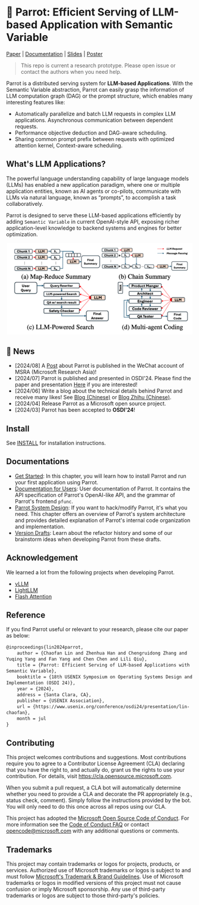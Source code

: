 # 🦜 Parrot: Efficient Serving of LLM-based Application with Semantic Variable

[Paper](https://arxiv.org/abs/2405.19888) | [Documentation](docs/) | [Slides](assets/Parrot-OSDI24.pdf) | [Poster](assets/Parrot_Poster_OSDI_24.pdf)

> This repo is current a research prototype. Please open issue or contact the authors when you need help.

Parrot is a distributed serving system for **LLM-based Applications**. With the Semantic Variable abstraction, Parrot can easily grasp the information of LLM computation graph (DAG) or the prompt structure, which enables many interesting features like:
- Automatically parallelize and batch LLM requests in complex LLM applications. Asynchronous communication between dependent requests.
- Performance objective deduction and DAG-aware scheduling.
- Sharing common prompt prefix between requests with optimized attention kernel, Context-aware scheduling.

## What's LLM Applications?

The powerful language understanding capability of large language models (LLMs) has enabled a new application paradigm, where one or multiple application entities, known as AI agents or co-pilots, communicate with LLMs via natural language, known as “prompts”, to accomplish a task collaboratively. 

Parrot is designed to serve these LLM-based applications efficiently by adding `Semantic Variable` in current OpenAI-style API, exposing richer application-level knowledge to backend systems and engines for better optimization.

<div align="center">
  <img src="docs/images/app_examples.png" width="500px" />
</div>

## 🚀 News

- [2024/08] A [Post](https://mp.weixin.qq.com/s/3wAgV9ehbqgk_gVhSGYARQ) about Parrot is published in the WeChat account of MSRA (Microsoft Research Asia)!
- [2024/07] Parrot is published and presented in OSDI'24. Please find the paper and presentation [Here](https://www.usenix.org/conference/osdi24/presentation/lin-chaofan) if you are interested!
- [2024/06] Write a blog about the technical details behind Parrot and receive many likes! See [Blog (Chinese)](https://me.tric.space/2024/06/22/parrot-osdi24/) or [Blog Zhihu (Chinese)](https://zhuanlan.zhihu.com/p/704330977).
- [2024/04] Release Parrot as a Microsoft open source project.
- [2024/03] Parrot has been accepted to **OSDI'24**!


## Install

See [INSTALL](docs/get_started/installation.md) for installation instructions.

## Documentations

- [Get Started](get_started/): In this chapter, you will learn how to install Parrot and run your first application using Parrot.
- [Documentation for Users](user_docs/): User documentation of Parrot. It contains the API specification of Parrot's OpenAI-like API, and the grammar of Parrot's frontend `pfunc`.
- [Parrot System Design](sys_design/): If you want to hack/modify Parrot, it's what you need. This chapter offers an overview of Parrot's system architecture and provides detailed explanation of Parrot's internal code organization and implementation.  
- [Version Drafts](version_drafts/): Learn about the refactor history and some of our brainstorm ideas when developing Parrot from these drafts.

## Acknowledgement

We learned a lot from the following projects when developing Parrot.
- [vLLM](https://github.com/vllm-project/vllm)
- [LightLLM](https://github.com/ModelTC/lightllm)
- [Flash Attention](https://github.com/Dao-AILab/flash-attention)

## Reference

If you find Parrot useful or relevant to your research, please cite our paper as below:

```
@inproceedings{lin2024parrot,
    author = {Chaofan Lin and Zhenhua Han and Chengruidong Zhang and Yuqing Yang and Fan Yang and Chen Chen and Lili Qiu},
    title = {Parrot: Efficient Serving of LLM-based Applications with Semantic Variable},
    booktitle = {18th USENIX Symposium on Operating Systems Design and Implementation (OSDI 24)},
    year = {2024},
    address = {Santa Clara, CA},
    publisher = {USENIX Association},
    url = {https://www.usenix.org/conference/osdi24/presentation/lin-chaofan},
    month = jul
}
```

## Contributing

This project welcomes contributions and suggestions.  Most contributions require you to agree to a
Contributor License Agreement (CLA) declaring that you have the right to, and actually do, grant us
the rights to use your contribution. For details, visit https://cla.opensource.microsoft.com.

When you submit a pull request, a CLA bot will automatically determine whether you need to provide
a CLA and decorate the PR appropriately (e.g., status check, comment). Simply follow the instructions
provided by the bot. You will only need to do this once across all repos using our CLA.

This project has adopted the [Microsoft Open Source Code of Conduct](https://opensource.microsoft.com/codeofconduct/).
For more information see the [Code of Conduct FAQ](https://opensource.microsoft.com/codeofconduct/faq/) or
contact [opencode@microsoft.com](mailto:opencode@microsoft.com) with any additional questions or comments.

## Trademarks

This project may contain trademarks or logos for projects, products, or services. Authorized use of Microsoft
trademarks or logos is subject to and must follow
[Microsoft's Trademark & Brand Guidelines](https://www.microsoft.com/en-us/legal/intellectualproperty/trademarks/usage/general).
Use of Microsoft trademarks or logos in modified versions of this project must not cause confusion or imply Microsoft sponsorship.
Any use of third-party trademarks or logos are subject to those third-party's policies.
